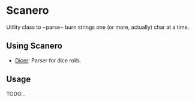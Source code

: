 # Scanero

Utility class to ~parse~ burn strings one (or more, actually) char at a time.

## Using Scanero

- [Dicer](https://github.com/waldson/dicer): Parser for dice rolls.

## Usage

TODO...
